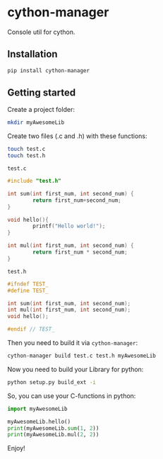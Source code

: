 # cython-manager
Console util for cython.

## Installation
```sh
pip install cython-manager
```

## Getting started

Create a project folder:
```sh
mkdir myAwesomeLib
```

Create two files (.c and .h) with these functions:
```sh
touch test.c
touch test.h
```

`test.c`
```c
#include "test.h"

int sum(int first_num, int second_num) {
        return first_num+second_num;
}

void hello(){
        printf("Hello world!");
}

int mul(int first_num, int second_num) {
        return first_num * second_num;
}
```

`test.h`
```c
#ifndef TEST_
#define TEST_

int sum(int first_num, int second_num);
int mul(int first_num, int second_num);
void hello();

#endif // TEST_
```

Then you need to build it via `cython-manager`:
```sh
cython-manager build test.c test.h myAwesomeLib
```

Now you need to build your Library for python:
```sh
python setup.py build_ext -i
```

So, you can use your C-functions in python:
```python
import myAwesomeLib

myAwesomeLib.hello()
print(myAwesomeLib.sum(1, 2))
print(myAwesomeLib.mul(2, 2))
```

Enjoy!
